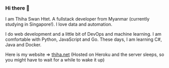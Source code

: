 ### Hi there 👋

I am Thiha Swan Htet. A fullstack developer from Myanmar (currently studying in Singapore!). I love data and automation.

I do web development and a little bit of DevOps and machine learning. I am comfortable with Python, JavaScript and Go. These days, I am learning C#, Java and Docker.


Here is my website => [thiha.net](https://thiha.net)
(Hosted on Heroku and the server sleeps, so you might have to wait for a while to wake it up)




